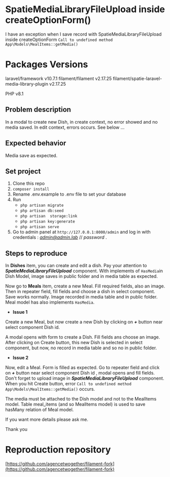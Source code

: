# SpatieMediaLibraryFileUpload inside createOptionForm()

I have an exception when I save record with SpatieMediaLibraryFileUpload inside createOptionForm 
` Call to undefined method App\Models\MealItems::getMedia() `

# Packages Versions

laravel/framework v10.7.1
filament/filament v2.17.25
filament/spatie-laravel-media-library-plugin v2.17.25

PHP v8.1

## Problem description

In a modal to create new Dish, in create context, no error showed and no media saved. In edit context, errors occurs.
See below ...

## Expected behavior

Media save as expected.

## Set project

 1. Clone this repo
 2. `composer install`
 3. Rename .env.example to .env file to set your database
 4. Run 
	 - `php artisan migrate`
	 - `php artisan db:seed`
	 - `php artisan  storage:link` 
	 - `php artisan key:generate`
	 - `php artisan serve`
 6. Go to admin panel at `http://127.0.0.1:8000/admin` and log in with credentials : *admin@admin.lab* // *password* .

## Steps to reproduce

In **Dishes** item, you can create and edit a dish.
Pay your attention to ***SpatieMediaLibraryFileUpload*** component.
With implements of `HasMedia`in Dish Model, image saves in public folder and in media table as expected.

Now go to **Meals** item, create a new Meal.
Fill required fields, also an image. Then in repeater field, fill fields and choose a dish in select component. Save works normally. Image recorded in media table and in public folder. Meal model has also implements `HasMedia`. 

 - **Issue 1**

Create a new Meal, but now create a new Dish by clicking on ***+*** button near select component Dish id.

A modal opens with form to create a Dish.
Fill fields ans choose an image.
After clicking on Create button, this new Dish is selected in select component, but now, no record in media table and so no in public folder.

 - **Issue 2**

Now, edit a Meal.
Form is filled as expected. Go to repeater field and click on ***+*** button near select component Dish id , modal opens and fill fields. Don't forget to upload image in ***SpatieMediaLibraryFileUpload*** component.
When you hit Create button, error `Call to undefined method App\Models\MealItems::getMedia()` occurs.

The media must be attached to the Dish model and not to the MealItems model. 
Table meal_items (and so MealItems model) is used to save hasMany relation of Meal model.


If you want more details please ask me.

Thank you


# Reproduction repository

[https://github.com/agencetwogether/filament-fork](https://github.com/agencetwogether/filament-fork)